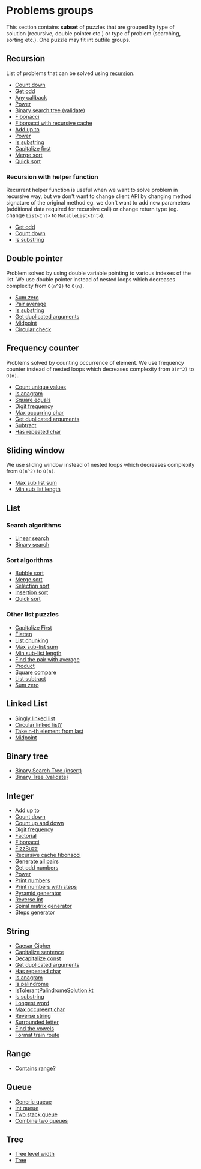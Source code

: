 # Problems groups

This section contains **subset** of puzzles that are grouped by type of solution (recursive, double pointer etc.) or
type of problem (searching, sorting etc.). One puzzle may fit int outfile groups.

## Recursion 

List of problems that can be solved using [recursion](https://en.wikipedia.org/wiki/Recursion_(computer_science)).

- [Count down](../app/src/test/java/com/igorwojda/integer/countdown/CountDown.md)
- [Get odd](../app/src/test/java/com/igorwojda/integer/getodd/GetOdd.md)
- [Any callback](../app/src/test/java/com/igorwojda/various/anycallback/AnyCallback.md)
- [Power](../app/src/test/java/com/igorwojda/integer/power/Power.md)
- [Binary search tree (validate)](../app/src/test/java/com/igorwojda/binarytree/validate/Validate.md)
- [Fibonacci](../app/src/test/java/com/igorwojda/integer/fibonacci/basic/Fibonacci.md) 
- [Fibonacci with recursive cache](../app/src/test/java/com/igorwojda/integer/fibonacci/recursivecached/FibonacciRecursiveCached.md)
- [Add up to](../app/src/test/java/com/igorwojda/integer/addupto/AddUpTo.md)
- [Power](../app/src/test/java/com/igorwojda/integer/power/Power.md)
- [Is substring](../app/src/test/java/com/igorwojda/string/issubstring/IsSubstring.md)
- [Capitalize first](../app/src/test/java/com/igorwojda/list/capitalizeFirst/CapitalizeFirst.md)
- [Merge sort](../app/src/test/java/com/igorwojda/list/sort/mergesort/MergeSort.md)
- [Quick sort](../app/src/test/java/com/igorwojda/list/sort/quicksort/QuickSort.md)
  
### Recursion with helper function 

Recurrent helper function is useful when we want to solve problem in recursive way, but we don't want to change client
API by changing method signature of the original method eg. we don't want to add new parameters (additional data required
for recursive call) or change return type (eg. change `List<Int>` to `MutableList<Int>`).

- [Get odd](../app/src/test/java/com/igorwojda/integer/getodd/GetOdd.md)
- [Count down](../app/src/test/java/com/igorwojda/integer/countdown/CountDown.md) 
- [Is substring](../app/src/test/java/com/igorwojda/string/issubstring/IsSubstring.md)

## Double pointer 

Problem solved by using double variable pointing to various indexes of the list. We use double pointer instead of nested
loops which decreases complexity from `O(n^2)` to `O(n)`.

- [Sum zero](../app/src/test/java/com/igorwojda/list/sumzero/SumZero.md)
- [Pair average](../app/src/test/java/com/igorwojda/list/pairaverage/PairAverage.md)
- [Is substring](../app/src/test/java/com/igorwojda/string/issubstring/IsSubstring.md)
- [Get duplicated arguments](../app/src/test/java/com/igorwojda/string/getduplicatedarguments/GetDuplicatedArguments.md)
- [Midpoint](../app/src/test/java/com/igorwojda/linkedlist/singly/midpoint/Midpoint.md)
- [Circular check](../app/src/test/java/com/igorwojda/linkedlist/singly/circularcheck/CircularCheck.md)

## Frequency counter

Problems solved by counting occurrence of element. We use frequency counter instead of nested loops which decreases
complexity from `O(n^2)` to `O(n)`.

- [Count unique values](../app/src/test/java/com/igorwojda/list/countuniquevalues/CountUniqueValues.md)
- [Is anagram](../app/src/test/java/com/igorwojda/string/isanagram/IsAnagram.md)
- [Square equals](../app/src/test/java/com/igorwojda/list/squareequal/SquareEquals.md)
- [Digit frequency](../app/src/test/java/com/igorwojda/integer/digitfrequency/DigitFrequency.md)
- [Max occurring char](../app/src/test/java/com/igorwojda/string/maxchar/MaxOccurrentChar.md) 
- [Get duplicated arguments](../app/src/test/java/com/igorwojda/string/getduplicatedarguments/GetDuplicatedArguments.md)
- [Subtract](../app/src/test/java/com/igorwojda/list/subtract/Subtract.md)
- [Has repeated char](../app/src/test/java/com/igorwojda/string/hasrepeatedcharacter/HasRepeatedChar.md)

## Sliding window 

We use sliding window instead of nested loops which decreases complexity from `O(n^2)` to `O(n)`.

- [Max sub list sum](../app/src/test/java/com/igorwojda/list/maxsublistsum/MaxSubListSum.md)
- [Min sub list length](../app/src/test/java/com/igorwojda/list/minsublistlength/MinSubListLength.md)

## List

### Search algorithms

- [Linear search](../app/src/test/java/com/igorwojda/list/search/linearsearch/LinearSearch.md)
- [Binary search](../app/src/test/java/com/igorwojda/list/search/binarysearch/BinarySearch.md)

### Sort algorithms

- [Bubble sort](../app/src/test/java/com/igorwojda/list/sort/bubblesort/BubbleSort.md)
- [Merge sort](../app/src/test/java/com/igorwojda/list/sort/mergesort/MergeSort.md)
- [Selection sort](../app/src/test/java/com/igorwojda/list/sort/selectionsort/SelectionSort.md)
- [Insertion sort](../app/src/test/java/com/igorwojda/list/sort/insertionsort/InsertionSort.md)
- [Quick sort](../app/src/test/java/com/igorwojda/list/sort/quicksort/QuickSort.md)

### Other list puzzles

- [Capitalize First](../app/src/test/java/com/igorwojda/list/capitalizeFirst/CapitalizeFirst.md)
- [Flatten](../app/src/test/java/com/igorwojda/list/flatten/Flatten.md)
- [List chunking](../app/src/test/java/com/igorwojda/list/listchunk/ListChunk.md)
- [Max sub-list sum](../app/src/test/java/com/igorwojda/list/maxsublistsum/MaxSubListSum.md)
- [Min sub-list length](../app/src/test/java/com/igorwojda/list/minsublistlength/MinSubListLength.md)
- [Find the pair with average](../app/src/test/java/com/igorwojda/list/pairaverage/PairAverage.md)
- [Product](../app/src/test/java/com/igorwojda/list/product/Product.md)
- [Square compare](../app/src/test/java/com/igorwojda/list/squareequal/SquareEquals.md)
- [List subtract](../app/src/test/java/com/igorwojda/list/subtract/Subtract.md)
- [Sum zero](../app/src/test/java/com/igorwojda/list/sumzero/SumZero.md) 

## Linked List

- [Singly linked list](../app/src/test/java/com/igorwojda/linkedlist/singly/base/SinglyLinkedList.md)
- [Circular linked list?](../app/src/test/java/com/igorwojda/linkedlist/singly/circularcheck/CircularCheck.md)
- [Take n-th element from last](../app/src/test/java/com/igorwojda/linkedlist/singly/fromlast/FromLast.md)
- [Midpoint](../app/src/test/java/com/igorwojda/linkedlist/singly/midpoint/Midpoint.md)

## Binary tree

- [Binary Search Tree (insert)](../app/src/test/java/com/igorwojda/binarytree/insert/Insert.md)
- [Binary Tree (validate)](../app/src/test/java/com/igorwojda/binarytree/validate/Validate.md)

## Integer

- [Add up to](../app/src/test/java/com/igorwojda/integer/addupto/AddUpTo.md)
- [Count down](../app/src/test/java/com/igorwojda/integer/countdown/CountDown.md)
- [Count up and down](../app/src/test/java/com/igorwojda/integer/countupanddown/CountUpAndDown.md)
- [Digit frequency](../app/src/test/java/com/igorwojda/integer/digitfrequency/DigitFrequency.md)
- [Factorial](../app/src/test/java/com/igorwojda/integer/factorial/Factorial.md)
- [Fibonacci](../app/src/test/java/com/igorwojda/integer/fibonacci/basic/Fibonacci.md)
- [FizzBuzz](../app/src/test/java/com/igorwojda/integer/fizzbuzz/FizzBuzz.md)
- [Recursive cache fibonacci](../app/src/test/java/com/igorwojda/integer/fibonacci/recursivecached/FibonacciRecursiveCached.md)
- [Generate all pairs](../app/src/test/java/com/igorwojda/integer/generateallpairs/GenerateAllPairs.md)
- [Get odd numbers](../app/src/test/java/com/igorwojda/integer/getodd/GetOdd.md)
- [Power](../app/src/test/java/com/igorwojda/integer/power/Power.md)
- [Print numbers](../app/src/test/java/com/igorwojda/integer/printnumber/basic/PrintNumber.md)
- [Print numbers with steps](../app/src/test/java/com/igorwojda/integer/printnumber/steps/PrintNumberWithSteps.md)
- [Pyramid generator](../app/src/test/java/com/igorwojda/integer/pyramidgenerator/PyramidGenerator.md)
- [Reverse Int](../app/src/test/java/com/igorwojda/integer/reverse/Reverse.md)
- [Spiral matrix generator](../app/src/test/java/com/igorwojda/integer/spiralmatrixgenerator/SpiralMatrixGenerator.md)
- [Steps generator](../app/src/test/java/com/igorwojda/integer/stepsgenerator/StepsGenerator.md)

## String

- [Caesar Cipher](../app/src/test/java/com/igorwojda/string/caesarcipher/CaesarCipher.md)
- [Capitalize sentence](../app/src/test/java/com/igorwojda/string/capitalizesentence/CapitalizeSentence.md)
- [Decapitalize const](../app/src/test/java/com/igorwojda/string/decapitalizeconst/DecapitalizeConst.md)
- [Get duplicated arguments](../app/src/test/java/com/igorwojda/string/getduplicatedarguments/GetDuplicatedArguments.md)
- [Has repeated char](../app/src/test/java/com/igorwojda/string/hasrepeatedcharacter/HasRepeatedChar.md)
- [Is anagram](../app/src/test/java/com/igorwojda/string/isanagram/IsAnagram.md)
- [Is palindrome](../app/src/test/java/com/igorwojda/string/ispalindrome/basic/IsPalindrome.md)
- [IsTolerantPalindromeSolution.kt](../app/src/test/java/com/igorwojda/string/ispalindrome/tolerant/IsTolerantPalindromeSolution.kt)
- [Is substring](../app/src/test/java/com/igorwojda/string/issubstring/IsSubstring.md)
- [Longest word](../app/src/test/java/com/igorwojda/string/longestword/LongestWord.md)
- [Max occureent char](../app/src/test/java/com/igorwojda/string/maxchar/MaxOccurrentChar.md)
- [Reverse string](../app/src/test/java/com/igorwojda/string/reverse/Reverse.md)
- [Surrounded letter](../app/src/test/java/com/igorwojda/string/surroundedletter/SurroundedLetter.md)
- [Find the vowels](../app/src/test/java/com/igorwojda/string/vowels/Vowels.md)
- [Format train route](../app/src/test/java/com/igorwojda/list/formattrainroute/FormatTrainRoute.md)

## Range

- [Contains range?](../app/src/test/java/com/igorwojda/range/containsrange/ContainsRange.md)

## Queue

- [Generic queue](../app/src/test/java/com/igorwojda/queue/generic/GenericQueue.md)
- [Int queue](../app/src/test/java/com/igorwojda/queue/int/IntQueue.md)
- [Two stack queue](../app/src/test/java/com/igorwojda/queue/twostack/TwoStackQueue.md)
- [Combine two queues](../app/src/test/java/com/igorwojda/queue/combine/Combine.md)

## Tree

- [Tree level width](../app/src/test/java/com/igorwojda/tree/levelwidth/LevelWidth.md)
- [Tree](../app/src/test/java/com/igorwojda/tree/traversal/TreeTraversal.md)
